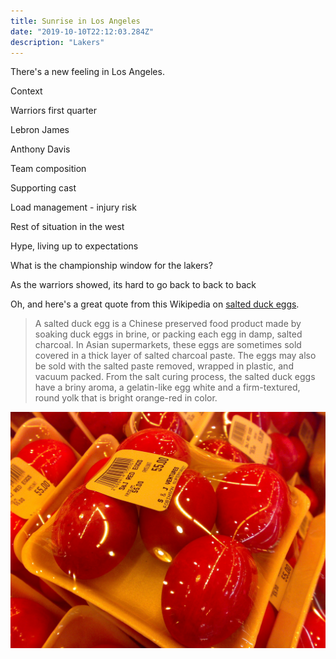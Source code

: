 ```yaml
---
title: Sunrise in Los Angeles
date: "2019-10-10T22:12:03.284Z"
description: "Lakers"
---
```


There's a new feeling in Los Angeles.

Context

Warriors first quarter

Lebron James

Anthony Davis

Team composition

Supporting cast

Load management - injury risk

Rest of situation in the west

Hype, living up to expectations

What is the championship window for the lakers?

As the warriors showed, its hard to go back to back to back




Oh, and here's a great quote from this Wikipedia on
[salted duck eggs](http://en.wikipedia.org/wiki/Salted_duck_egg).

> A salted duck egg is a Chinese preserved food product made by soaking duck
> eggs in brine, or packing each egg in damp, salted charcoal. In Asian
> supermarkets, these eggs are sometimes sold covered in a thick layer of salted
> charcoal paste. The eggs may also be sold with the salted paste removed,
> wrapped in plastic, and vacuum packed. From the salt curing process, the
> salted duck eggs have a briny aroma, a gelatin-like egg white and a
> firm-textured, round yolk that is bright orange-red in color.

![Chinese Salty Egg](./salty_egg.jpg)
